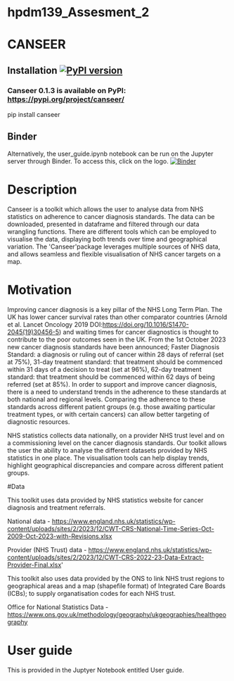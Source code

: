 # hpdm139_Assesment_2
# CANSEER 

## Installation [![PyPI version](https://badge.fury.io/py/canseer.svg)](https://badge.fury.io/py/canseer)
### Canseer 0.1.3 is available on PyPI: https://pypi.org/project/canseer/
pip install canseer

## Binder
Alternatively, the user_guide.ipynb notebook can be run on the Jupyter server through Binder. To access this, click on the logo.
[![Binder](https://mybinder.org/badge_logo.svg)](https://mybinder.org/v2/gh/ploginovic/hpdm139_A2.git/HEAD)



# Description 
Canseer is a toolkit which allows the user to analyse data from NHS statistics on adherence to cancer diagnosis standards. The data can be downloaded, presented in dataframe and filtered through our data wrangling functions. There are different tools which can be employed to visualise the data, displaying both trends over time and geographical variation.
The 'Canseer'package leverages multiple sources of NHS data, and allows seamless and flexible visualisation of NHS cancer targets on a map.

# Motivation 

Improving cancer diagnosis is a key pillar of the NHS Long Term Plan. The UK has lower cancer survival rates than other comparator countries (Arnold et al. Lancet Oncology 2019 DOI:https://doi.org/10.1016/S1470-2045(19)30456-5) and waiting times for cancer diagnostics is thought to contribute to the poor outcomes seen in the UK. From the 1st October 2023 new cancer diagnosis standards have been announced; Faster Diagnosis Standard: a diagnosis or ruling out of cancer within 28 days of referral (set at 75%), 31-day treatment standard: that treatment should be commenced within 31 days of a decision to treat (set at 96%), 62-day treatment standard: that treatment should be commenced within 62 days of being referred (set at 85%). In order to support and improve cancer diagnosis, there is a need to understand trends in the adherence to these standards at both national and regional levels. Comparing the adherence to these standards across different patient groups (e.g. those awaiting particular treatment types, or with certain cancers) can allow better targeting of diagnostic resources.


NHS statistics collects data nationally, on a provider NHS trust level and on a commissioning level on the cancer diagnosis standards. Our toolkit allows the user the ability to analyse the different datasets provided by NHS statistics in one place. The visualisation tools can help display trends, highlight geographical discrepancies and compare across different patient groups.


#Data

This toolkit uses data provided by NHS statistics website for cancer diagnosis and treatment referrals.

National data - https://www.england.nhs.uk/statistics/wp-content/uploads/sites/2/2023/12/CWT-CRS-National-Time-Series-Oct-2009-Oct-2023-with-Revisions.xlsx

Provider (NHS Trust) data - https://www.england.nhs.uk/statistics/wp-content/uploads/sites/2/2023/12/CWT-CRS-2022-23-Data-Extract-Provider-Final.xlsx'

This toolkit also uses data provided by the ONS to link NHS trust regions to geographical areas and a map (shapefile format) of Integrated Care Boards (ICBs); to supply organatisation codes for each NHS trust.

Office for National Statistics Data - https://www.ons.gov.uk/methodology/geography/ukgeographies/healthgeography
 

# User guide 

This is provided in the Juptyer Notebook entitled User guide.


 
